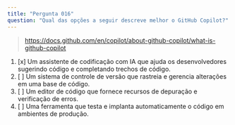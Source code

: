 ```yaml
---
title: "Pergunta 016"
question: "Qual das opções a seguir descreve melhor o GitHub Copilot?"
---
```



> https://docs.github.com/en/copilot/about-github-copilot/what-is-github-copilot
1. [x] Um assistente de codificação com IA que ajuda os desenvolvedores sugerindo código e completando trechos de código.
1. [ ] Um sistema de controle de versão que rastreia e gerencia alterações em uma base de código.
1. [ ] Um editor de código que fornece recursos de depuração e verificação de erros.
1. [ ] Uma ferramenta que testa e implanta automaticamente o código em ambientes de produção.
